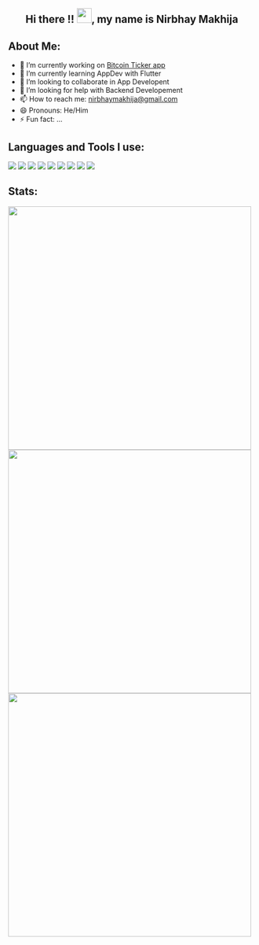 <h2 align = "center"> Hi there !! <img src="https://raw.githubusercontent.com/MartinHeinz/MartinHeinz/master/wave.gif" width="30px">, my name is Nirbhay Makhija </h2>





 ## About Me:
- 🔭 I’m currently working on <a href="https://github.com/Nirbhay-nrb/Flutter">Bitcoin Ticker app</a>
- 🌱 I’m currently learning AppDev with Flutter
- 👯 I’m looking to collaborate in App Developent
- 🤔 I’m looking for help with Backend Developement
- 📫 How to reach me: nirbhaymakhija@gmail.com
- 😄 Pronouns: He/Him
- ⚡ Fun fact: ...


## Languages and Tools I use:

<img src="https://img.icons8.com/color/48/000000/c-programming.png"/> <img src="https://img.icons8.com/color/48/000000/c-plus-plus-logo.png"/> <img src="https://img.icons8.com/color/48/000000/python--v1.png"/>
<img src="https://img.icons8.com/color/48/000000/flutter.png"/> <img src="https://img.icons8.com/color/48/000000/dart.png"/> <img src="https://img.icons8.com/color/48/000000/firebase.png"/> <img src="https://img.icons8.com/color/48/000000/git.png"/> <img src="https://img.icons8.com/fluency/48/000000/github.png"/> <img src="https://img.icons8.com/color/48/000000/visual-studio-code-2019.png"/> 

## Stats: 
<img width="495px" src="https://github-readme-stats.vercel.app/api?username=Nirbhay-nrb&show_icons=true&theme=nightowl&hide_border=false&include_all_commits=true&hide_title=false" /> 
<img width="495px" src="https://github-readme-stats.vercel.app/api/top-langs/?username=Nirbhay-nrb&layout=compact&theme=nightowl&hide_border=false&hide_title=true" />
<img width ="495px" src="https://github-readme-streak-stats.herokuapp.com/?user=Nirbhay-nrb&theme=nightowl"/>
